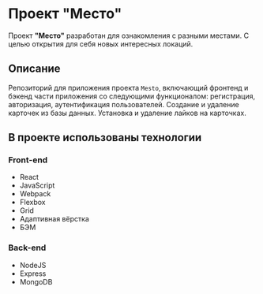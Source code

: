 # Проект "Место"

Проект **"Место"** разработан для ознакомления с разными местами. С целью открытия для себя новых интересных локаций.

## Описание
Репозиторий для приложения проекта `Mesto`, включающий фронтенд и бэкенд части приложения со следующими функционалом: регистрация, авторизация, аутентификация пользователей. Создание и удаление карточек из базы данных. Установка и удаление лайков на карточках.

## В проекте использованы технологии

### Front-end
- React
- JavaScript
- Webpack
- Flexbox
- Grid
- Адаптивная вёрстка
- БЭМ

### Back-end
- NodeJS
- Express
- MongoDB

<!--
Frontend - https://mestoproject.vitali.nomoredomains.icu
Backend - https://api.mestoproject.vitali.nomoredomains.icu
-->
